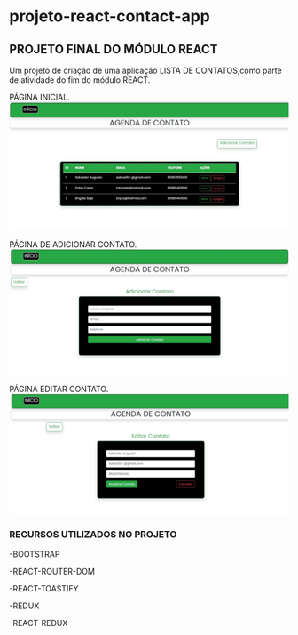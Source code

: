# projeto-react-contact-app

## PROJETO FINAL DO MÓDULO REACT
Um projeto de criação de uma aplicação LISTA DE CONTATOS,como parte de atividade do fim do módulo REACT.

PÁGINA INICIAL.
![Tela Inicial](src/img/home.jpg)

PÁGINA DE ADICIONAR CONTATO.
![Adicionar](src/img/addcontact.jpg)

PÁGINA EDITAR CONTATO.
![Editar contato](src/img/editcontact.jpg)

### RECURSOS UTILIZADOS NO PROJETO

-BOOTSTRAP

-REACT-ROUTER-DOM

-REACT-TOASTIFY

-REDUX

-REACT-REDUX
